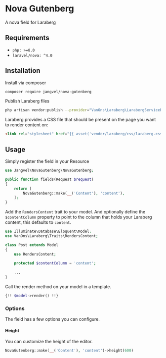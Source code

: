 # Nova Gutenberg

A nova field for Laraberg

## Requirements

- `php: >=8.0`
- `laravel/nova: ^4.0`

## Installation

Install via composer

```bash
composer require jangvel/nova-gutenberg
```

Publish Laraberg files

```bash
php artisan vendor:publish --provider="VanOns\Laraberg\LarabergServiceProvider"
```
Laraberg provides a CSS file that should be present on the page you want to render content on:

```html
<link rel="stylesheet" href="{{ asset('vendor/laraberg/css/laraberg.css') }}">
```
## Usage

Simply register the field in your Resource

```php
use Jangvel\NovaGutenberg\NovaGutenberg;

public function fields(Request $request)
{
    return [
        NovaGutenberg::make(__('Content'), 'content'),
    ];
}
```
Add the `RendersContent` trait to your model. And optionally define the `$contentColumn` property to point to the column that holds your Laraberg content, this defaults to `content`.

```php
use Illuminate\Database\Eloquent\Model;
use VanOns\Laraberg\Traits\RendersContent;

class Post extends Model
{
    use RendersContent;
    
    protected $contentColumn = 'content';
       
    ...
}
```

Call the render method on your model in a template.


```php
{!! $model->render() !!}
```

### Options

The field has a few options you can configure.

#### Height

You can customize the height of the editor.

```php
NovaGutenberg::make(__('Content'), 'content')->height(600)
```
